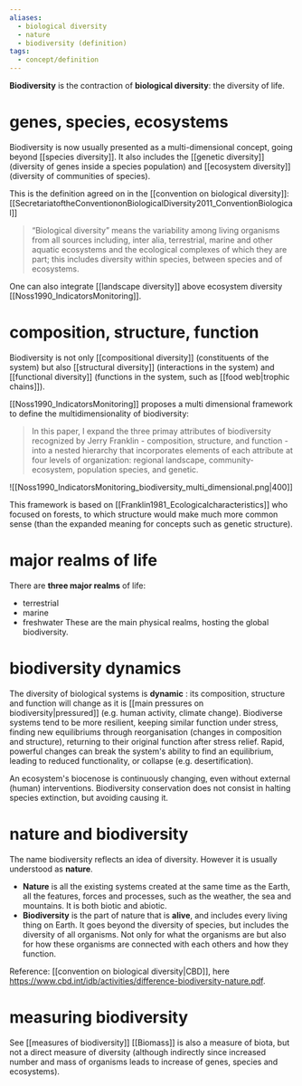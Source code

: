 ```yaml
---
aliases:
  - biological diversity
  - nature
  - biodiversity (definition)
tags:
  - concept/definition
---
```

**Biodiversity** is the contraction of **biological diversity**: the diversity of life.
# genes, species, ecosystems
Biodiversity is now usually presented as a multi-dimensional concept, going beyond [[species diversity]]. It also includes the [[genetic diversity]] (diversity of genes inside a species population) and [[ecosystem diversity]] (diversity of communities of species).

This is the definition agreed on in the [[convention on biological diversity]]:
[[SecretariatoftheConventiononBiologicalDiversity2011_ConventionBiological]]
> “Biological diversity” means the variability among living organisms from all sources including, inter alia, terrestrial, marine and other aquatic ecosystems and the ecological complexes of which they are part; this includes diversity within species, between species and of ecosystems.

One can also integrate [[landscape diversity]] above ecosystem diversity [[Noss1990_IndicatorsMonitoring]].
# composition, structure, function
Biodiversity is not only [[compositional diversity]] (constituents of the system) but also [[structural diversity]] (interactions in the system) and [[functional diversity]] (functions in the system, such as [[food web|trophic chains]]).

[[Noss1990_IndicatorsMonitoring]] proposes a multi dimensional framework to define the multidimensionality of biodiversity:
> In this paper, I expand the three primay attributes of biodiversity recognized by Jerry Franklin - composition, structure, and  function - into a nested hierarchy that incorporates elements of each attribute at four levels of organization: regional landscape, community-ecosystem, population species, and genetic.

![[Noss1990_IndicatorsMonitoring_biodiversity_multi_dimensional.png|400]]

This framework is based on [[Franklin1981_Ecologicalcharacteristics]] who focused on forests, to which structure would make much more common sense (than the expanded meaning for concepts such as genetic structure).
# major realms of life
There are **three major realms** of life:
- terrestrial
- marine
- freshwater
These are the main physical realms, hosting the global biodiversity. 
# biodiversity dynamics
The diversity of biological systems is **dynamic** : its composition, structure and function will change as it is [[main pressures on biodiversity|pressured]] (e.g. human activity, climate change). Biodiverse systems tend to be more resilient, keeping similar function under stress, finding new equilibriums through reorganisation (changes in composition and structure), returning to their original function after stress relief.
Rapid, powerful changes can break the system's ability to find an equilibrium, leading to reduced functionality, or collapse (e.g. desertification). 

An ecosystem's biocenose is continuously changing, even without external (human) interventions. Biodiversity conservation does not consist in halting species extinction, but avoiding causing it.
# nature and biodiversity
The name biodiversity reflects an idea of diversity. However it is usually understood as **nature**.
- **Nature** is all the existing systems created at the same time as the Earth, all the features, forces and processes, such as the weather, the sea and mountains. It is both biotic and abiotic.
- **Biodiversity** is the part of nature that is **alive**, and includes every living thing on Earth. It goes beyond the diversity of species, but includes the diversity of all organisms. Not only for what the organisms are but also for how these organisms are connected with each others and how they function.

Reference: [[convention on biological diversity|CBD]], here https://www.cbd.int/idb/activities/difference-biodiversity-nature.pdf.
# measuring biodiversity
See [[measures of biodiversity]]
[[Biomass]] is also a measure of biota, but not a direct measure of diversity (although indirectly since increased number and mass of organisms leads to increase of genes, species and ecosystems).